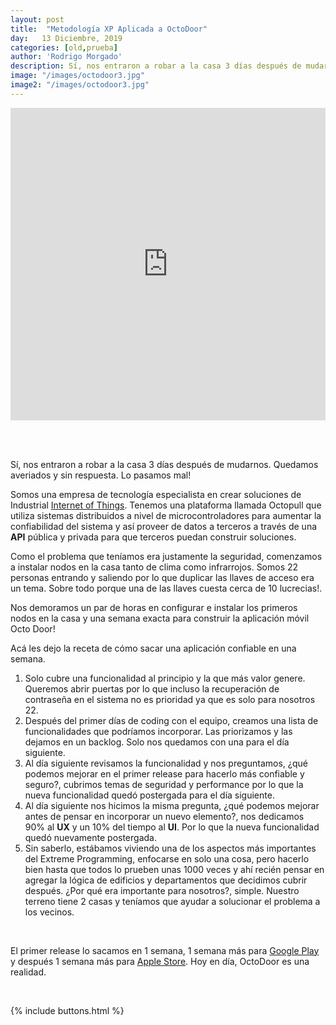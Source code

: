 ```yaml
---
layout: post
title:  "Metodología XP Aplicada a OctoDoor"
day:   13 Diciembre, 2019
categories: [old,prueba]
author: 'Rodrigo Morgado'
description: Sí, nos entraron a robar a la casa 3 días después de mudarnos. Quedamos averiados y sin respuesta. Lo pasamos mal!. Somos una empresa de tecnología especialista en crear soluciones de Industrial. Tenemos una plataforma llamada Octopull que utiliza sistemas distribuidos a nivel de microcontroladores para aumentar la confiabilidad del sistema...
image: "/images/octodoor3.jpg"
image2: "/images/octodoor3.jpg"
---
```



<div class="borde">


<iframe width="100%" height="500" src="https://www.youtube.com/embed/tAKcst__STk" frameborder="0" allow="accelerometer; autoplay; encrypted-media; gyroscope; picture-in-picture" allowfullscreen></iframe>

<br><br>


<p>Sí, nos entraron a robar a la casa 3 días después de mudarnos. Quedamos averiados y sin respuesta. Lo pasamos mal! </p>

Somos una empresa de tecnología especialista en crear soluciones de Industrial <a href="https://www.mckinsey.com/business-functions/mckinsey-digital/our-insights/radically-rethink-your-strategy-how-digital-b2b-ecosystems-can-help-traditional-manufacturers-create-and-protect-value" target="_blank">Internet of Things</a>. Tenemos una plataforma llamada Octopull que utiliza sistemas distribuidos a nivel de microcontroladores para aumentar la confiabilidad del sistema y así proveer de datos a terceros a través de una <strong>API</strong> pública y privada para que terceros puedan construir soluciones.

<p>Como el problema que teníamos era justamente la seguridad, comenzamos a instalar nodos en la casa tanto de clima como infrarrojos. Somos 22 personas entrando y saliendo por lo que duplicar las llaves de acceso era un tema. Sobre todo porque una de las llaves cuesta cerca de 10 lucrecias!. </p>

<p>Nos demoramos un par de horas en configurar e instalar los primeros nodos en la casa y una semana exacta para construir la aplicación móvil Octo Door! </p>

<p>Acá les dejo la receta de cómo sacar una aplicación confiable en una semana.</p>

<ol>
<li> Solo cubre una funcionalidad al principio y la que más valor genere. Queremos abrir puertas por lo que incluso la recuperación de contraseña en el sistema no es prioridad ya que es solo para nosotros 22.</li>
<li>Después del primer días de coding con el equipo, creamos una lista de funcionalidades que podríamos incorporar. Las priorizamos y las dejamos en un backlog. Solo nos quedamos con una para el día siguiente.</li>
<li>Al día siguiente revisamos la funcionalidad y nos preguntamos, ¿qué podemos mejorar en el primer release para hacerlo más confiable y seguro?, cubrimos temas de seguridad y performance por lo que la nueva funcionalidad quedó postergada para el día siguiente.</li>
<li>Al día siguiente nos hicimos la misma pregunta, ¿qué podemos mejorar antes de pensar en incorporar un nuevo elemento?, nos dedicamos 90% al <strong>UX</strong> y un 10% del tiempo al <strong>UI</strong>. Por lo que la nueva funcionalidad quedó nuevamente postergada.</li>
<li>Sin saberlo, estábamos viviendo una de los aspectos más importantes del Extreme Programming, enfocarse en solo una cosa, pero hacerlo bien hasta que todos lo prueben unas 1000 veces y ahí recién pensar en agregar la lógica de edificios y departamentos que decidimos cubrir después. ¿Por qué era importante para nosotros?, simple. Nuestro terreno tiene 2 casas y teníamos que ayudar a solucionar el problema a los vecinos.</li>
</ol><br>


<p>El primer release lo sacamos en 1 semana, 1 semana más para <a href="https://play.google.com/store/apps/details?id=com.octoInc.octo_door" target="_blank">Google Play</a> y después 1 semana más para <a href=" ">Apple Store</a>. Hoy en día, OctoDoor es una realidad.</p>

<br>

{% include buttons.html %}
